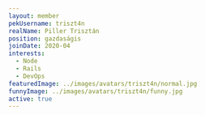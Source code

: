 ```yaml
---
layout: member
pekUsername: triszt4n
realName: Piller Trisztán
position: gazdaságis
joinDate: 2020-04
interests:
  - Node
  - Rails
  - DevOps
featuredImage: ../images/avatars/triszt4n/normal.jpg
funnyImage: ../images/avatars/triszt4n/funny.jpg
active: true
---
```

